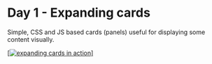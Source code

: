 # Day 1 - Expanding cards

Simple, CSS and JS based cards (panels) useful for displaying some content visually.

[[![expanding cards in action](https://youtu.be/bZZNzVN_TKg)]
](https://www.youtube.com/watch?v=bZZNzVN_TKg)
